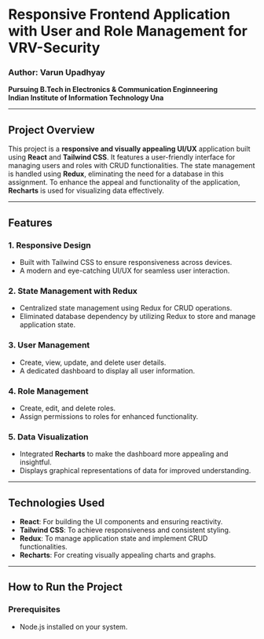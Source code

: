 # Responsive Frontend Application with User and Role Management for VRV-Security

### Author: Varun Upadhyay  
**Pursuing B.Tech in Electronics & Communication Enginneering**  
**Indian Institute of Information Technology Una**  

---

## Project Overview

This project is a **responsive and visually appealing UI/UX** application built using **React** and **Tailwind CSS**. It features a user-friendly interface for managing users and roles with CRUD functionalities. The state management is handled using **Redux**, eliminating the need for a database in this assignment. To enhance the appeal and functionality of the application, **Recharts** is used for visualizing data effectively.

---

## Features

### 1. **Responsive Design**
- Built with Tailwind CSS to ensure responsiveness across devices.
- A modern and eye-catching UI/UX for seamless user interaction.

### 2. **State Management with Redux**
- Centralized state management using Redux for CRUD operations.
- Eliminated database dependency by utilizing Redux to store and manage application state.

### 3. **User Management**
- Create, view, update, and delete user details.
- A dedicated dashboard to display all user information.

### 4. **Role Management**
- Create, edit, and delete roles.
- Assign permissions to roles for enhanced functionality.

### 5. **Data Visualization**
- Integrated **Recharts** to make the dashboard more appealing and insightful.
- Displays graphical representations of data for improved understanding.

---

## Technologies Used

- **React**: For building the UI components and ensuring reactivity.
- **Tailwind CSS**: To achieve responsiveness and consistent styling.
- **Redux**: To manage application state and implement CRUD functionalities.
- **Recharts**: For creating visually appealing charts and graphs.

---
## How to Run the Project

### Prerequisites
- Node.js installed on your system.

